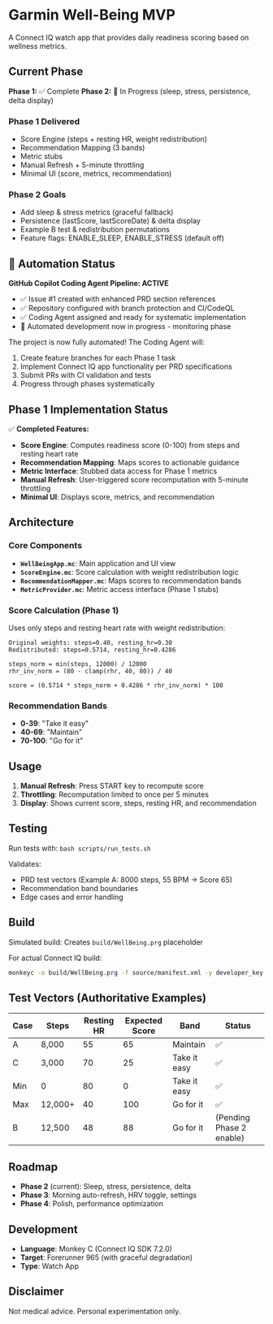 # Garmin Well-Being MVP

A Connect IQ watch app that provides daily readiness scoring based on wellness metrics.

## Current Phase

**Phase 1:** ✅ Complete
**Phase 2:** 🚧 In Progress (sleep, stress, persistence, delta display)

### Phase 1 Delivered
- Score Engine (steps + resting HR, weight redistribution)
- Recommendation Mapping (3 bands)
- Metric stubs
- Manual Refresh + 5-minute throttling
- Minimal UI (score, metrics, recommendation)

### Phase 2 Goals
- Add sleep & stress metrics (graceful fallback)
- Persistence (lastScore, lastScoreDate) & delta display
- Example B test & redistribution permutations
- Feature flags: ENABLE_SLEEP, ENABLE_STRESS (default off)

## 🎯 Automation Status

**GitHub Copilot Coding Agent Pipeline: ACTIVE**
- ✅ Issue #1 created with enhanced PRD section references  
- ✅ Repository configured with branch protection and CI/CodeQL
- ✅ Coding Agent assigned and ready for systematic implementation
- 🔄 Automated development now in progress - monitoring phase

The project is now fully automated! The Coding Agent will:
1. Create feature branches for each Phase 1 task
2. Implement Connect IQ app functionality per PRD specifications  
3. Submit PRs with CI validation and tests
4. Progress through phases systematically

## Phase 1 Implementation Status

✅ **Completed Features:**
- **Score Engine**: Computes readiness score (0-100) from steps and resting heart rate
- **Recommendation Mapping**: Maps scores to actionable guidance
- **Metric Interface**: Stubbed data access for Phase 1 metrics
- **Manual Refresh**: User-triggered score recomputation with 5-minute throttling
- **Minimal UI**: Displays score, metrics, and recommendation

## Architecture

### Core Components

- **`WellBeingApp.mc`**: Main application and UI view
- **`ScoreEngine.mc`**: Score calculation with weight redistribution logic
- **`RecommendationMapper.mc`**: Maps scores to recommendation bands
- **`MetricProvider.mc`**: Metric access interface (Phase 1 stubs)

### Score Calculation (Phase 1)

Uses only steps and resting heart rate with weight redistribution:

```
Original weights: steps=0.40, resting_hr=0.30
Redistributed: steps=0.5714, resting_hr=0.4286

steps_norm = min(steps, 12000) / 12000
rhr_inv_norm = (80 - clamp(rhr, 40, 80)) / 40

score = (0.5714 * steps_norm + 0.4286 * rhr_inv_norm) * 100
```

### Recommendation Bands

- **0-39**: "Take it easy"
- **40-69**: "Maintain"  
- **70-100**: "Go for it"

## Usage

1. **Manual Refresh**: Press START key to recompute score
2. **Throttling**: Recomputation limited to once per 5 minutes
3. **Display**: Shows current score, steps, resting HR, and recommendation

## Testing

Run tests with: `bash scripts/run_tests.sh`

Validates:
- PRD test vectors (Example A: 8000 steps, 55 BPM → Score 65)
- Recommendation band boundaries
- Edge cases and error handling

## Build

Simulated build: Creates `build/WellBeing.prg` placeholder

For actual Connect IQ build:
```bash
monkeyc -o build/WellBeing.prg -f source/manifest.xml -y developer_key.der -w
```

## Test Vectors (Authoritative Examples)

| Case | Steps | Resting HR | Expected Score | Band | Status |
|------|-------|------------|----------------|------|--------|
| A | 8,000 | 55 | 65 | Maintain | ✅ |
| C | 3,000 | 70 | 25 | Take it easy | ✅ |
| Min | 0 | 80 | 0 | Take it easy | ✅ |
| Max | 12,000+ | 40 | 100 | Go for it | ✅ |
| B | 12,500 | 48 | 88 | Go for it | (Pending Phase 2 enable) |

## Roadmap

- **Phase 2** (current): Sleep, stress, persistence, delta
- **Phase 3**: Morning auto-refresh, HRV toggle, settings
- **Phase 4**: Polish, performance optimization

## Development

- **Language**: Monkey C (Connect IQ SDK 7.2.0)
- **Target**: Forerunner 965 (with graceful degradation)
- **Type**: Watch App

## Disclaimer
Not medical advice. Personal experimentation only.